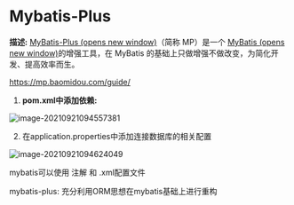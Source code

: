 # Mybatis-Plus

**描述:** [MyBatis-Plus (opens new window)](https://github.com/baomidou/mybatis-plus)（简称 MP）是一个 [MyBatis (opens new window)](https://www.mybatis.org/mybatis-3/)的增强工具，在 MyBatis 的基础上只做增强不做改变，为简化开发、提高效率而生。

https://mp.baomidou.com/guide/



1. **pom.xml中添加依赖:**

![image-20210921094557381](F:\Images\image-20210921094557381.png)



2. 在application.properties中添加连接数据库的相关配置

![image-20210921094624049](F:\Images\image-20210921094624049.png)



mybatis可以使用 注解 和 .xml配置文件

mybatis-plus: 充分利用ORM思想在mybatis基础上进行重构

















